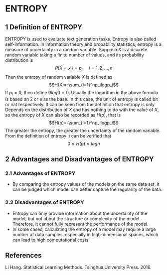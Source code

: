 # ENTROPY
## 1 Definition of ENTROPY
ENTROPY is used to evaluate text generation tasks.
Entropy is also called self-information.
In information theory and probability statistics, entropy is a measure of uncertainty in a random variable. Suppose $X$ is a discrete random variable taking a finite number of values, and its probability distribution is
$$P(X=x_i)=p_i,\quad i=1,2,...,n$$
Then the entropy of random variable $X$ is defined as
$$H(X)=-\sum_{i=1}^np_ilogp_i$$
If $p_i=0$, then define $0log0=0$. Usually the logarithm in the above formula is based on 2 or e as the base. In this case, the unit of entropy is called bit or nat respectively. It can be seen from the definition that entropy is only Depends on the distribution of $X$ and has nothing to do with the value of $X$, so the entropy of $X$ can also be recorded as $H(p)$, that is
$$H(p)=-\sum_{i=1}^np_ilogp_i$$
The greater the entropy, the greater the uncertainty of the random variable. From the definition of entropy it can be verified that
$$0\leq H(p)\leq logn$$
## 2 Advantages and Disadvantages of ENTROPY
### 2.1 Advantages of ENTROPY
- By comparing the entropy values of the models on the same data set, it can be judged which model can better capture the regularity of the data.
### 2.2 Disadvantages of ENTROPY
- Entropy can only provide information about the uncertainty of the model, but not about the structure or complexity of the model. Therefore, it cannot fully represent the performance of the model.
- In some cases, calculating the entropy of a model may require a large number of data samples, especially in high-dimensional spaces, which can lead to high computational costs.
## References
Li Hang. Statistical Learning Methods. Tsinghua University Press. 2016.
